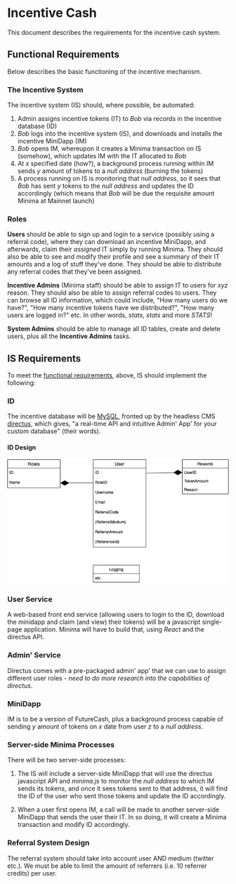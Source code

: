 # Incentive Cash

This document describes the requirements for the incentive cash system.

## Functional Requirements

Below describes the basic functioning of the incentive mechanism.

### The Incentive System

The incentive system (IS) should, where possible, be automated:

1. Admin assigns incentive tokens (IT) to _Bob_ via records in the incentive database (ID)
2. _Bob_ logs into the incentive system (IS), and downloads and installs the incentive MiniDapp (IM)
3. _Bob_ opens IM, whereupon it creates a Minima transaction on IS (somehow), which updates IM with the IT allocated to _Bob_
4. At _x_ specified date (how?), a background process running within IM sends _y_ amount of tokens to a _null address_ (burning the tokens)
5. A process running on IS is monitoring that _null address_, so it sees that _Bob_ has sent _y_ tokens to the _null address_ and updates the ID accordingly (which means that _Bob_ will be due the requisite amount Minima at Mainnet launch)

### Roles

**Users** should be able to sign up and login to a service (possibly using a referral code), where they can download an incentive MiniDapp, and afterwards, claim their _assigned_ IT simply by running Minima. They should also be able to see and modify their profile and see a summary of their IT amounts and a log of stuff they've done. They should be able to distribute any referral codes that they've been assigned.

**Incentive Admins** (Minima staff) should be able to assign IT to users for _xyz_ reason. They should also be able to assign referral codes to users. They can browse all ID information, which could include, "How many users do we have?", "How many incentive tokens have we distributed?", "How many users are logged in?" etc. In other words, _stats_, _stats_ and more _STATS_!

**System Admins** should be able to manage all ID tables, create and delete users, plus all the **Incentive Admins** tasks.

## IS Requirements

To meet the [functional requirements](#functional-requirements), above, IS should implement the following:

### ID

The incentive database will be [MySQL](https://www.mysql.com/), fronted up by the headless CMS [directus](https://directus.io/), which gives, "a real-time API and intuitive Admin' App' for your custom database" (their words).

#### ID Design

![](./images/dbase.png)

### User Service

A web-based front end service (allowing users to login to the ID, download the minidapp and claim (and view) their tokens) will be a javascript single-page application. Minima will have to build that, using _React_ and the directus API.

### Admin' Service

Directus comes with a pre-packaged admin' app' that we can use to assign different user roles - _need to do more research into the capabilities of directus_.

### MiniDapp

IM is to be a version of FutureCash, plus a background process capable of sending _y_ amount of tokens on _x_ date from user _z_ to a _null address_.

### Server-side Minima Processes

There will be two server-side processes:

1. The IS will include a server-side MiniDapp that will use the directus javascript API and _minima.js_ to monitor the _null address_ to which IM sends its tokens, and once it sees tokens sent to that address, it will find the ID of the user who sent those tokens and update the ID accordingly.

2. When a user first opens IM, a call will be made to another server-side MiniDapp that sends the user their IT. In so doing, it will create a Minima transaction and modify ID accordingly.

### Referral System Design

The referral system should take into account user AND medium (twitter etc.). We must be able to limit the amount of referrers (i.e. 10 referrer credits) per user.
